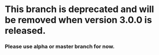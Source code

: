# This branch is deprecated and will be removed when version 3.0.0 is released. 
### Please use alpha or master branch for now.
